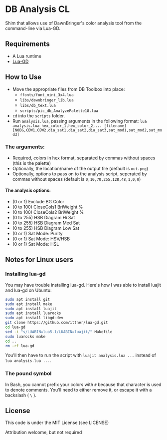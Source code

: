 # DB Analysis CL
Shim that allows use of DawnBringer's color analysis tool from the command-line via Lua-GD.

## Requirements
- A Lua runtime
- [Lua-GD](https://www.ittner.com.br/lua-gd/)

## How to Use
- Move the appropriate files from DB Toolbox into place:
  - `ffonts/font_mini_3x4.lua`
  - `libs/dawnbringer_lib.lua`
  - `libs/db_text.lua`
  - `scripts/pic_db_AnalyzePalette18.lua`
- `cd` into the `scripts` folder.
- Run `analysis.lua`, passing arguments in the following format: `lua analysis.lua hex_color_1,hex_color_2,... [filename] [NOBG,CBW1,CBW2,dia_sat1,dia_sat2,dia_sat3,sat_mod1,sat_mod2,sat_mod3]`

### The arguments:
- Required, colors in hex format, separated by commas without spaces (this is the palette)
- Optionally, the location/name of the output file (default is `out.png`)
- Optionally, options to pass on to the analysis script, seperated by commas without spaces (default is `0,10,70,255,128,48,1,0,0`)

#### The analysis options:
- (0 or 1) Exclude BG Color
- (0 to 100) CloseCols1 BriWeight %
- (0 to 100) CloseCols2 BriWeight %
- (0 to 255) HSB Diagram Hi Sat
- (0 to 255) HSB Diagram Med Sat
- (0 to 255) HSB Diagram Low Sat
- (0 or 1) Sat Mode: Purity
- (0 or 1) Sat Mode: HSV/HSB
- (0 or 1) Sat Mode: HSL

## Notes for Linux users
### Installing lua-gd
You may have trouble installing lua-gd. Here's how I was able to install luajit and lua-gd on Ubuntu:
```bash
sudo apt install git
sudo apt install make
sudo apt install luajit
sudo apt install luarocks
sudo apt install libgd-dev
git clone https://github.com/ittner/lua-gd.git
cd lua-gd
sed -i "s/LUABIN=lua5.1/LUABIN=luajit/" Makefile
sudo luarocks make
cd ..
rm -rf lua-gd
```
You'll then have to run the script with `luajit analysis.lua ...` instead of `lua analysis.lua ...`.

### The pound symbol
In Bash, you cannot prefix your colors with `#` because that character is used to denote comments. You'll need to either remove it, or escape it with a backslash ( `\` ).

## License
This code is under the MIT License (see LICENSE)

Attribution welcome, but not required
